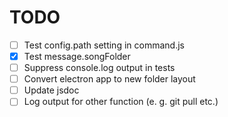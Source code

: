 # TODO

* [ ] Test config.path setting in command.js
* [x] Test message.songFolder
* [ ] Suppress console.log output in tests
* [ ] Convert electron app to new folder layout
* [ ] Update jsdoc
* [ ] Log output for other function (e. g. git pull etc.)
